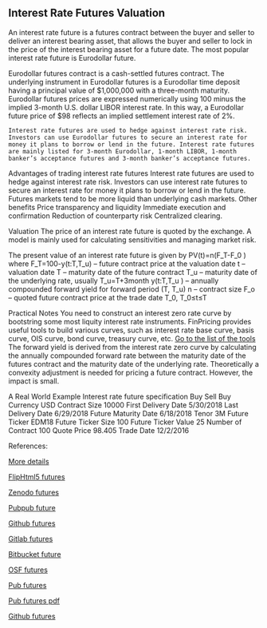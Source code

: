 ## Interest Rate Futures Valuation
   
An interest rate future is a futures contract between the buyer and seller to deliver an interest bearing asset, that allows the buyer and seller to lock in the price of the interest bearing asset for a future date. The most popular interest rate future is Eurodollar future.

Eurodollar futures contract is a cash-settled futures contract. The underlying instrument in Eurodollar futures is a Eurodollar time deposit having a principal value of $1,000,000 with a three-month maturity. Eurodollar futures prices are expressed numerically using 100 minus the implied 3-month U.S. dollar LIBOR interest rate. In this way, a Eurodollar future price of $98 reflects an implied settlement interest rate of 2%.

	Interest rate futures are used to hedge against interest rate risk. Investors can use Eurodollar futures to secure an interest rate for money it plans to borrow or lend in the future. Interest rate futures are mainly listed for 3-month Eurodollar, 1-month LIBOR, 1-month banker’s acceptance futures and 3-month banker’s acceptance futures.

Advantages of trading interest rate futures
Interest rate futures are used to hedge against interest rate risk. Investors can use interest rate futures to secure an interest rate for money it plans to borrow or lend in the future.  Futures markets tend to be more liquid than underlying cash markets.
Other benefits
	Price transparency and liquidity
	Immediate execution and confirmation
	Reduction of counterparty risk
	Centralized clearing.

Valuation
The price of an interest rate future is quoted by the exchange. A model is mainly used for calculating sensitivities and managing market risk.

The present value of an interest rate future is given by
PV(t)=n(F_T-F_0 )
where
	F_T=100-y(t:T,T_u) – future contract price at the valuation date
	t – valuation date
	T – maturity date of the future contract
	T_u – maturity date of the underlying rate, usually T_u=T+3month
	y(t:T,T_u ) – annually compounded forward yield for forward period (T, T_u)
	n – contract size
	F_o – quoted future contract price at the trade date T_0, T_0≤t≤T

Practical Notes
	You need to construct an interest zero rate curve by bootstring some most liquity interest rate instruments. FinPricing provides useful tools to build various curves, such as interest rate base curve, basis curve, OIS curve, bond curve, treasury curve, etc. <a href="/curveVolList.html">Go to the list of the tools</a>
	The forward yield is derived from the interest rate zero curve by calculating the annually compounded forward rate between the maturity date of the futures contract and the maturity date of the underlying rate.
	Theoretically a convexity adjustment is needed for pricing a future contract. However, the impact is small.

A Real World Example
Interest rate future specification
Buy Sell	Buy
Currency	USD
Contract Size	10000
First Delivery Date	5/30/2018
Last Delivery Date	6/29/2018
Future Maturity Date	6/18/2018
Tenor	3M
Future Ticker	EDM18
Future Ticker Size	100
Future Ticker Value	25
Number of Contract	100
Quote Price	98.405
Trade Date	12/2/2016


References:

   
[More details](./IrFuture-34.pdf)
   
[FlipHtml5 futures](https://fliphtml5.com/download/download-pdf-file.php?str=x0DZh9GTud3bENXamIDO5UjM5ITPkl0av9mY)
   
[Zenodo futures](https://zenodo.org/record/4031743/files/IrFuture-34.pdf)
   
[Pubpub future](https://interestrate.pubpub.org/pub/672l95nk/download/pdf)
   
[Github futures](https://github.com/alanwhite1203/irFuture/raw/main/IrFuture-34.pdf)
   
[Gitlab futures](https://gitlab.com/cmrm11/irfuture/-/raw/master/IrFuture-34.pdf)
   
[Bitbucket future](https://bitbucket.org/cmrm11/irfuture/downloads/IrFuture-34.pdf)
   
[OSF futures](https://osf.io/j9apv/download)

[Pub futures](https://interestrate.pubpub.org/pub/672l95nk/release/1)

[Pub futures pdf](https://assets.pubpub.org/nrrt2uny/11597601136046.pdf)

[Github futures](https://github.com/alanwhite1203/irFuture/raw/main/IrFuture-34.pdf)
